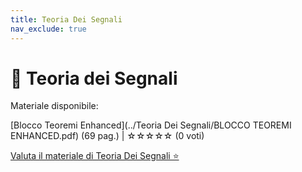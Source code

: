 ```yaml
---
title: Teoria Dei Segnali
nav_exclude: true
---
```


# 📘 Teoria dei Segnali


Materiale disponibile:

[Blocco Teoremi Enhanced](../Teoria Dei Segnali/BLOCCO TEOREMI ENHANCED.pdf) (69 pag.) | ☆☆☆☆☆ (0 voti)


[Valuta il materiale di Teoria Dei Segnali ⭐](https://docs.google.com/forms/d/e/1FAIpQLSdtodu3VPHwG825FNluwVazuPSc_mzX1lgQC1v22RndIOVhaQ/viewform?usp=sharing&ouid=109525115750796240677)
